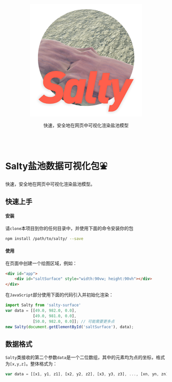 <p align="center"><img src="./asset/salty_logo.png" width="350px"/></p>
<p align="center">快速，安全地在网页中可视化渲染盐池模型</p>
<br></br>

# Salty盐池数据可视化包⛲

快速，安全地在网页中可视化渲染盐池模型。

## 快速上手

#### 安装

请`clone`本项目到你的任何目录中，并使用下面的命令安装你的包

```bash
npm install /path/to/salty/ --save
```

#### 使用

在页面中创建一个绘图区域，例如：

```HTML
<div id="app">
    <div id="saltSurface" style="width:90vw; height:90vh"></div>
</div>
```

在`JavaScript`部分使用下面的代码引入并初始化渲染：

```javascript
import Salty from 'salty-surface'
var data = [[49.0, 982.0, 0.0], 
            [49.0, 981.0, 0.0],
            [50.0, 982.0, 0.0]]; // 可能需要更多点
new Salty(document.getElementById('saltSurface'), data);
```

## 数据格式

`Salty`类接收的第二个参数`data`是一个二位数组，其中的元素均为点的坐标，格式为`[x,y,z]`。整体格式为：

```javascript
var data = [[x1, y1, z1], [x2, y2, z2], [x3, y3, z3], ..., [xn, yn, zn]];
```
